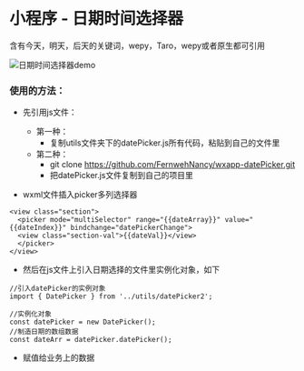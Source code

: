 # 小程序 - 日期时间选择器
含有今天，明天，后天的关键词，wepy，Taro，wepy或者原生都可引用

![日期时间选择器demo](/docs/ckgfo-1sgha.gif)

### 使用的方法：
* 先引用js文件：

    * 第一种：
        * 复制utils文件夹下的datePicker.js所有代码，粘贴到自己的文件里
    * 第二种：
        * git clone https://github.com/FernwehNancy/wxapp-datePicker.git
        * 把datePicker.js文件复制到自己的项目里

* wxml文件插入picker多列选择器
```
<view class="section">
  <picker mode="multiSelector" range="{{dateArray}}" value="{{dateIndex}}" bindchange="datePickerChange">
  <view class="section-val">{{dateVal}}</view>
  </picker>
</view>
```

* 然后在js文件上引入日期选择的文件里实例化对象，如下
```
//引入datePicker的实例对象
import { DatePicker } from '../utils/datePicker2';

//实例化对象
const datePicker = new DatePicker();
//制造日期的数组数据
const dateArr = datePicker.datePicker();
```

* 赋值给业务上的数据

